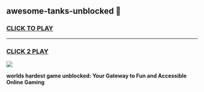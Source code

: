 
## awesome-tanks-unblocked 👋
<h3>
<a href="https://premium.freeplayer.one?title=awesome-tanks-unblocked&ref=14F">CLICK TO PLAY</a></h3>
<hr>

<h3>
<a href="https://premium.freeplayer.one?title=awesome-tanks-unblocked&ref=14F">CLICK 2 PLAY</a>
  
</h3>

<a href="https://premium.freeplayer.one?title=awesome-tanks-unblocked&ref=12F/"><img src="https://clearcache.store/games.png"></a>


**worlds hardest game unblocked: Your Gateway to Fun and Accessible Online Gaming**
